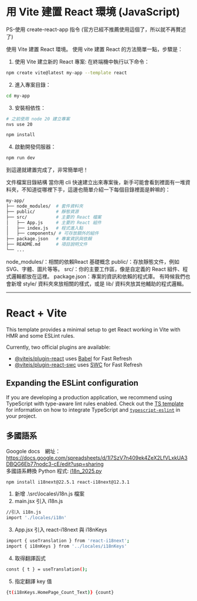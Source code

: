 # 用 Vite 建置 React 環境 (JavaScript)
PS-使用 create-react-app 指令 (官方已經不推薦使用這個了，所以就不再贅述了)

使用 Vite 建置 React 環境。
使用 vite 建置 React 的方法簡單一點，步驟是：

1. 使用 Vite 建立新的 React 專案: 在終端機中執行以下命令：
```bash
npm create vite@latest my-app --template react
```

2. 進入專案目錄：
```bash
cd my-app
```

3. 安裝相依性：
```bash
# 之前使用 node 20 建立專案
nvs use 20

npm install
```

4. 啟動開發伺服器：
```bash
npm run dev
```

到這邊就建置完成了，非常簡單吧！

文件檔案目錄結構
當你用 cli 快速建立出來專案後，新手可能會看到裡面有一堆資料夾，不知道從哪裡下手，這邊也簡單介紹一下每個目錄裡面是幹嘛的：
```bash
my-app/
├── node_modules/  # 套件資料夾
├── public/        # 靜態資源
├── src/           # 主要的 React 檔案
│   ├── App.js     # 主要的 React 組件
│   ├── index.js   # 程式進入點
│   ├── components/ # 可存放額外的組件
├── package.json   # 專案資訊與依賴
├── README.md      # 項目說明文件
└── ...
```

node_modules/：相關的依賴React 基礎概念
public/：存放靜態文件，例如 SVG、字體、圖片等等。
src/：你的主要工作區，像是自定義的 React 組件、程式邏輯都放在這裡。
package.json：專案的資訊和依賴的程式庫。
有時候我們也會新增 style/ 資料夾來放相關的樣式，或是 lib/ 資料夾放其他輔助的程式邏輯。

---

# React + Vite

This template provides a minimal setup to get React working in Vite with HMR and some ESLint rules.

Currently, two official plugins are available:

- [@vitejs/plugin-react](https://github.com/vitejs/vite-plugin-react/blob/main/packages/plugin-react) uses [Babel](https://babeljs.io/) for Fast Refresh
- [@vitejs/plugin-react-swc](https://github.com/vitejs/vite-plugin-react/blob/main/packages/plugin-react-swc) uses [SWC](https://swc.rs/) for Fast Refresh

## Expanding the ESLint configuration

If you are developing a production application, we recommend using TypeScript with type-aware lint rules enabled. Check out the [TS template](https://github.com/vitejs/vite/tree/main/packages/create-vite/template-react-ts) for information on how to integrate TypeScript and [`typescript-eslint`](https://typescript-eslint.io) in your project.

## 多國語系
Googole docs　網址：　https://docs.google.com/spreadsheets/d/1I7SzV7n409ek4ZeX2LfVLxkUA3DBQG6Eb77nodc3-cE/edit?usp=sharing  
多國語系轉換 Python 程式: [i18n_2025.py](./src/locales/i18n_2025.py)
```bash
npm install i18next@22.5.1 react-i18next@12.3.1
```
1. 新增 .\src\locales\i18n.js 檔案
2. main.jsx 引入 i18n.js
```bash
//引入 i18n.js
import './locales/i18n'
```
3. App.jsx 引入 react-i18next 與 i18nKeys
```bash
import { useTranslation } from 'react-i18next';
import { i18nKeys } from '../locales/i18nKeys'
```
4. 取得翻譯函式
```bash
const { t } = useTranslation();
```
5. 指定翻譯 key 值
```bash
{t(i18nKeys.HomePage_Count_Text)} {count}
```
